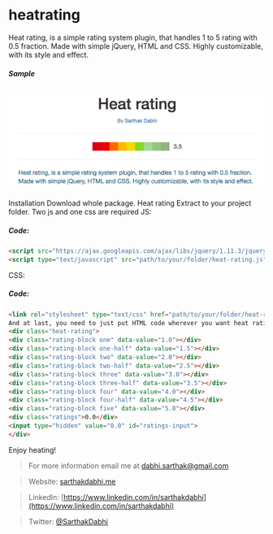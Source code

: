 # heatrating
Heat rating, is a simple rating system plugin, that handles 1 to 5 rating with 0.5 fraction. Made with simple jQuery, HTML and CSS. Highly customizable, with its style and effect.

##### Sample
<img src="heatrating.png">

Installation
Download whole package. Heat rating
Extract to your project folder.
Two js and one css are required 
JS:
##### Code:
```html
<script src="https://ajax.googleapis.com/ajax/libs/jquery/1.11.3/jquery.min.js"></script> 
<script type="text/javascript" src="path/to/your/folder/heat-rating.js"></script> 
```

CSS:
##### Code:
```html
<link rel="stylesheet" type="text/css" href="path/to/your/folder/heat-rating.css">
And at last, you need to just put HTML code wherever you want heat rating.	
<div class="heat-rating"> 
<div class="rating-block one" data-value="1.0"></div> 
<div class="rating-block one-half" data-value="1.5"></div> 
<div class="rating-block two" data-value="2.0"></div> 
<div class="rating-block two-half" data-value="2.5"></div> 
<div class="rating-block three" data-value="3.0"></div> 
<div class="rating-block three-half" data-value="3.5"></div> 
<div class="rating-block four" data-value="4.0"></div> 
<div class="rating-block four-half" data-value="4.5"></div> 
<div class="rating-block five" data-value="5.0"></div> 
<div class="ratings">0.0</div> 
<input type="hidden" value="0.0" id="ratings-input"> 
</div>
```
Enjoy heating!


> For more information email me at dabhi.sarthak@gmail.com

> Website: [sarthakdabhi.me](http://sarthakdabhi.me) 

> LinkedIn: [https://www.linkedin.com/in/sarthakdabhi](https://www.linkedin.com/in/sarthakdabhi)

> Twitter: [@SarthakDabhi](https://twitter.com/SarthakDabhi)
